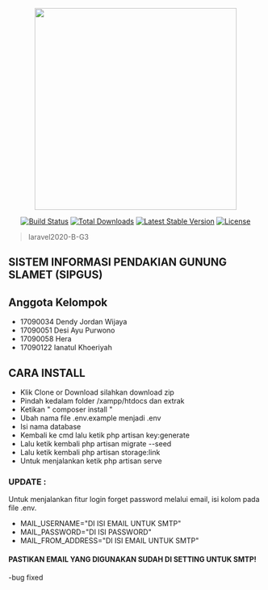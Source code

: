 <p align="center"><img src="https://res.cloudinary.com/dtfbvvkyp/image/upload/v1566331377/laravel-logolockup-cmyk-red.svg" width="400"></p>

<p align="center">
<a href="https://travis-ci.org/laravel/framework"><img src="https://travis-ci.org/laravel/framework.svg" alt="Build Status"></a>
<a href="https://packagist.org/packages/laravel/framework"><img src="https://poser.pugx.org/laravel/framework/d/total.svg" alt="Total Downloads"></a>
<a href="https://packagist.org/packages/laravel/framework"><img src="https://poser.pugx.org/laravel/framework/v/stable.svg" alt="Latest Stable Version"></a>
<a href="https://packagist.org/packages/laravel/framework"><img src="https://poser.pugx.org/laravel/framework/license.svg" alt="License"></a>
</p>

> laravel2020-B-G3
##   SISTEM INFORMASI PENDAKIAN GUNUNG SLAMET (SIPGUS)

## Anggota Kelompok

- 17090034 Dendy Jordan Wijaya
- 17090051 Desi Ayu Purwono
- 17090058 Hera
- 17090122 Ianatul Khoeriyah

## CARA INSTALL

- Klik Clone or Download silahkan download zip
- Pindah kedalam folder /xampp/htdocs dan extrak 
- Ketikan " composer install "
-   Ubah nama file .env.example menjadi .env
-   Isi nama database
-   Kembali ke cmd lalu ketik php artisan key:generate
-   Lalu ketik kembali php artisan migrate --seed
-   Lalu ketik kembali php artisan storage:link
-   Untuk menjalankan ketik php artisan serve

### UPDATE :
 Untuk menjalankan fitur login forget password melalui email, isi kolom pada file .env.
 - MAIL_USERNAME="DI ISI EMAIL UNTUK SMTP"
 - MAIL_PASSWORD="DI ISI PASSWORD"
 - MAIL_FROM_ADDRESS="DI ISI EMAIL UNTUK SMTP"
 
#### PASTIKAN EMAIL YANG DIGUNAKAN SUDAH DI SETTING UNTUK SMTP!

-bug fixed
